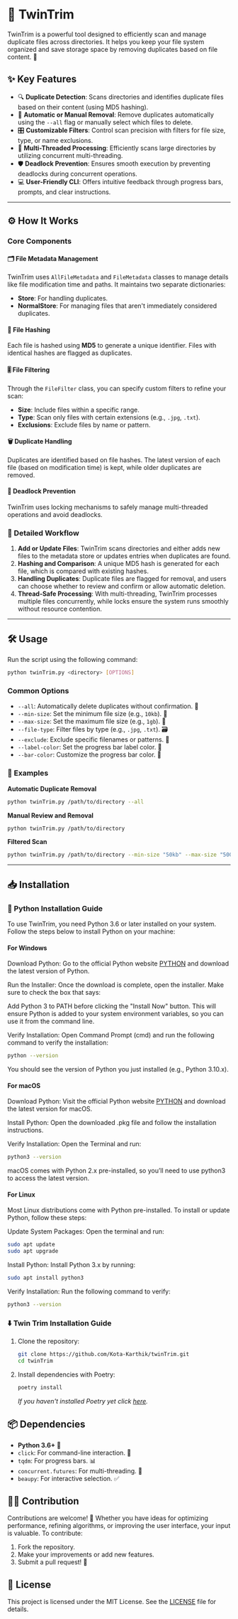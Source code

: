 # 🔄 TwinTrim

TwinTrim is a powerful tool designed to efficiently scan and manage duplicate files across directories. It helps you keep your file system organized and save storage space by removing duplicates based on file content. 🎯

## ✨ Key Features

- 🔍 **Duplicate Detection**: Scans directories and identifies duplicate files based on their content (using MD5 hashing).
- 🤖 **Automatic or Manual Removal**: Remove duplicates automatically using the `--all` flag or manually select which files to delete.
- 🎛️ **Customizable Filters**: Control scan precision with filters for file size, type, or name exclusions.
- 🚀 **Multi-Threaded Processing**: Efficiently scans large directories by utilizing concurrent multi-threading.
- 🛡️ **Deadlock Prevention**: Ensures smooth execution by preventing deadlocks during concurrent operations.
- 💻 **User-Friendly CLI**: Offers intuitive feedback through progress bars, prompts, and clear instructions.

---

## ⚙️ How It Works

### Core Components

#### 🗂️ File Metadata Management

TwinTrim uses `AllFileMetadata` and `FileMetadata` classes to manage details like file modification time and paths. It maintains two separate dictionaries:

- **Store**: For handling duplicates.
- **NormalStore**: For managing files that aren't immediately considered duplicates.

#### 🔑 File Hashing

Each file is hashed using **MD5** to generate a unique identifier. Files with identical hashes are flagged as duplicates.

#### 🎚️ File Filtering

Through the `FileFilter` class, you can specify custom filters to refine your scan:

- **Size**: Include files within a specific range.
- **Type**: Scan only files with certain extensions (e.g., `.jpg`, `.txt`).
- **Exclusions**: Exclude files by name or pattern.

#### 🗑️ Duplicate Handling

Duplicates are identified based on file hashes. The latest version of each file (based on modification time) is kept, while older duplicates are removed.

#### 🧵 Deadlock Prevention

TwinTrim uses locking mechanisms to safely manage multi-threaded operations and avoid deadlocks.

### 🔄 Detailed Workflow

1. **Add or Update Files**: TwinTrim scans directories and either adds new files to the metadata store or updates entries when duplicates are found.
2. **Hashing and Comparison**: A unique MD5 hash is generated for each file, which is compared with existing hashes.
3. **Handling Duplicates**: Duplicate files are flagged for removal, and users can choose whether to review and confirm or allow automatic deletion.
4. **Thread-Safe Processing**: With multi-threading, TwinTrim processes multiple files concurrently, while locks ensure the system runs smoothly without resource contention.

---

## 🛠️ Usage

Run the script using the following command:

```bash
python twinTrim.py <directory> [OPTIONS]
```

### Common Options

- `--all`: Automatically delete duplicates without confirmation. 🤖
- `--min-size`: Set the minimum file size (e.g., `10kb`). 📏
- `--max-size`: Set the maximum file size (e.g., `1gb`). 📏
- `--file-type`: Filter files by type (e.g., `.jpg`, `.txt`). 🗃️
- `--exclude`: Exclude specific filenames or patterns. 🚫
- `--label-color`: Set the progress bar label color. 🎨
- `--bar-color`: Customize the progress bar color. 🌈

### 📝 Examples

**Automatic Duplicate Removal**

```bash
python twinTrim.py /path/to/directory --all
```

**Manual Review and Removal**

```bash
python twinTrim.py /path/to/directory
```

**Filtered Scan**

```bash
python twinTrim.py /path/to/directory --min-size "50kb" --max-size "500mb" --file-type "txt"
```

---

## 📥 Installation

### 🐍 Python Installation Guide

To use TwinTrim, you need Python 3.6 or later installed on your system. Follow the steps below to install Python on your machine:

#### For Windows

Download Python:
Go to the official Python website [PYTHON](https://www.python.org/downloads/) and download the latest version of Python.

Run the Installer:
Once the download is complete, open the installer. Make sure to check the box that says:

Add Python 3 to PATH before clicking the "Install Now" button.
This will ensure Python is added to your system environment variables, so you can use it from the command line.

Verify Installation: Open Command Prompt (cmd) and run the following command to verify the installation:

```bash
python --version
```

You should see the version of Python you just installed (e.g., Python 3.10.x).

#### For macOS

Download Python:
Visit the official Python website [PYTHON](https://www.python.org/downloads/) and download the latest version for macOS.

Install Python:
Open the downloaded .pkg file and follow the installation instructions.

Verify Installation:
Open the Terminal and run:

```bash
python3 --version
```

macOS comes with Python 2.x pre-installed, so you’ll need to use python3 to access the latest version.

#### For Linux

Most Linux distributions come with Python pre-installed. To install or update Python, follow these steps:

Update System Packages: Open the terminal and run:

```bash
sudo apt update
sudo apt upgrade
```

Install Python: Install Python 3.x by running:

```bash
sudo apt install python3
```

Verify Installation: Run the following command to verify:

```bash
python3 --version
```

### ⬇️ Twin Trim Installation Guide

1. Clone the repository:
   ```bash
   git clone https://github.com/Kota-Karthik/twinTrim.git
   cd twinTrim
   ```
2. Install dependencies with Poetry:
   ```bash
   poetry install
   ```
   _If you haven't installed Poetry yet click [here](https://python-poetry.org/docs/#installing-with-pipx)._

## 📦 Dependencies

- **Python 3.6+** 🐍
- `click`: For command-line interaction. 💬
- `tqdm`: For progress bars. 📊
- `concurrent.futures`: For multi-threading. 🧵
- `beaupy`: For interactive selection. ✅

## 👨‍💻 Contribution

Contributions are welcome! 🤝 Whether you have ideas for optimizing performance, refining algorithms, or improving the user interface, your input is valuable. To contribute:

1. Fork the repository.
2. Make your improvements or add new features.
3. Submit a pull request! 🚀

## 📜 License

This project is licensed under the MIT License. See the [LICENSE](https://github.com/Kota-Karthik/twinTrim/blob/main/LICENSE) file for details.
